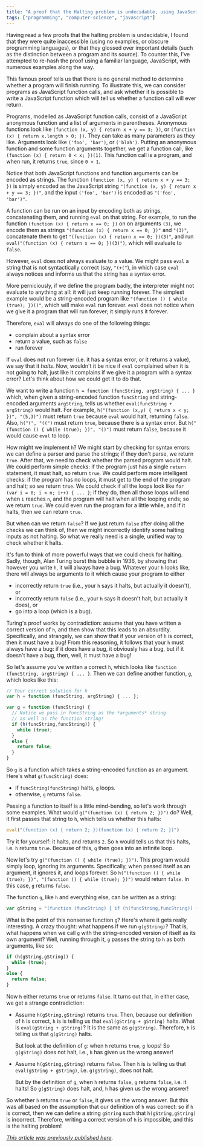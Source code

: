```yaml
---
title: "A proof that the Halting problem is undecidable, using JavaScript and examples"
tags: ["programming", "computer-science", "javascript"]
---
```


Having read a few proofs that the halting problem is undecidable,
I found that they were quite inaccessible 
(using no examples, or obscure programming languages),
or that they glossed over important details 
(such as the distinction between a program and its source).
To counter this, I've attempted to re-hash the proof 
using a familiar language, JavaScript,
with numerous examples along the way.

This famous proof tells us that there is no general method
to determine whether a program will finish running.
To illustrate this, 
we can consider programs as JavaScript function calls,
and ask whether it is possible to write a JavaScript function which will tell us
whether a function call will ever return.

Programs, modelled as JavaScript function calls,
consist of a JavaScript anonymous function and a list of arguments in parentheses.
Anonymous functions look like `(function (x, y) { return x + y == 3; })`,
or `(function (x) { return x.length > 0; })`.
They can take as many parameters as they like.
Arguments look like `('foo', 'bar')`, or `('blah')`.
Putting an anonymous function and some function arguments together,
we get a function call, like `(function (x) { return 0 < x; })(1)`.
This function call is a program, and when run, it returns `true`, since `0 < 1`.

Notice that both JavaScript functions and function arguments can be encoded as strings.
The function `(function (x, y) { return x + y == 3; })`
is simply encoded as the JavaScript string `"(function (x, y) { return x + y == 3; })"`,
and the input `('foo', 'bar')` is encoded as `"('foo', 'bar')"`.

A function can be run on an input 
by encoding both as strings, 
concatenating them, 
and running `eval` on that string.
For example, to run the function `(function (x) { return x == 0; })` on on arguments `(3)`,
we encode them as strings `"(function (x) { return x == 0; })"` and `"(3)"`,
concatenate them to get `"(function (x) { return x == 0; })(3)"`,
and run `eval("(function (x) { return x == 0; })(3)")`,
which will evaluate to `false`.

However, `eval` does not always evaluate to a value.
We might pass `eval` a string that is not syntactically correct (say, `"(+("`),
in which case `eval` always notices and informs us that the string has a syntax error.

More perniciously, if we define the program badly,
the interpreter might not evaluate to anything at all:
it will just keep running forever.
The simplest example would be 
a string-encoded program like `"(function () { while (true); })()"`,
which will make `eval` run forever.
`eval` does not notice when we give it a program that will run forever;
it simply runs it forever.

Therefore, `eval` will always do one of the following things:

* complain about a syntax error
* return a value, such as `false`
* run forever

If `eval` does not run forever 
(i.e. it has a syntax error, or it returns a value), 
we say that it *halts*.
Now, wouldn't it be nice if `eval` complained when it is not going to halt,
just like it complains if we give it a program with a syntax error?
Let's think about how we could get it to do that.

We want to write a function `h = function (funcString, argString) { ... }` which,
when given a string-encoded function `funcString` and string-encoded arguments `argString`,
tells us whether `eval(funcString + argString)` would halt.
For example, `h("(function (x,y) { return x < y; })", "(5,3)")` 
must return `true` 
because `eval` would halt, 
returning `false`.
Also, `h("(", "((")` must return `true`, 
because there is a syntax error.
But `h("(function () { while (true); })", "()")` must return `false`, 
because it would cause `eval` to loop.

How might we implement `h`?
We might start by checking for syntax errors:
we can define a parser and parse the strings;
if they don't parse, we return `true`.
After that, we need to check whether the parsed program would halt.
We could perform simple checks:
if the program just has a single `return` statement, it must halt, so return `true`.
We could perform more intelligent checks:
if the program has no loops, 
it must get to the end of the program and halt; 
so we return `true`.
We could check if all the loops look like `for (var i = 0; i < n; i++) { ... }`;
if they do, then all those loops will end when `i` reaches `n`,
and the program will halt when all the looping ends; so we return `true`.
We could even run the program for a little while, 
and if it halts, then we can return `true`.

But when can we return `false`?
If we just return `false` after doing all the checks we can think of,
then we might incorrectly identify some halting inputs as not halting.
So what we really need is a single, unified way to check whether it halts.

It's fun to think of more powerful ways that we could check for halting.
Sadly, though, Alan Turing burst this bubble in 1936,
by showing that however you write `h`, it will always have a bug.
Whatever your `h` looks like, there will always be arguments to it 
which cause your program to either 

* incorrectly return `true` (i.e., your `h` says it halts, but actually it doesn't), or 
* incorrectly return `false` (i.e., your `h` says it doesn't halt, but actually it does), or
* go into a loop (which is a bug).

Turing's proof works by contradiction:
assume that you have written a correct version of `h`,
and then show that this leads to an absurdity.
Specifically, and strangely, 
we can show that if your version of `h` is correct, 
then it must have a bug!
From this reasoning, 
it follows that your `h` must always have a bug:
if it does have a bug, it obviously has a bug,
but if it doesn't have a bug, then, well, it must have a bug!

So let's assume you've written a correct `h`, 
which looks like `function (funcString, argString) { ... }`.
Then we can define another function, `g`, which looks like this:

```js
// Your correct solution for h
var h = function (funcString, argString) { ... };

var g = function (funcString) {
  // Notice we pass in funcString as the *arguments* string 
  // as well as the function string!
  if (h(funcString,funcString)) {
    while (true);
  }
  else {
    return false;
  }
}
```

So `g` is a function which takes a string-encoded function as an argument.
Here's what `g(funcString)` does:

* if `funcString(funcString)` halts, `g` loops.
* otherwise, `g` returns `false`.

Passing a function to itself is a little mind-bending, 
so let's work through some examples.
What would `g("(function (x) { return 2; })")` do?
Well, it first passes that string to `h`, which tells us whether this halts:

```js
eval("(function (x) { return 2; })(function (x) { return 2; })")
```

Try it for yourself: 
it halts, and returns `2`. 
So `h` would tells us that this halts,
i.e. `h` returns `true`.
Because of this, `g` then goes into an infinite loop.

Now let's try `g("(function () { while (true); })")`.
This program would simply loop, ignoring its arguments.
Specifically, when passed itself as an argument, 
it ignores it, and loops forever.
So `h("(function () { while (true); })", "(function () { while (true); })")`
would return `false`.
In this case, `g` returns `false`.

The function `g`, like `h` and everything else, can be written as a string:

```js
var gString = "(function (funcString) { if (h(funcString,funcString)) { while (true); } else { return false; }})";
```

What is the point of this nonsense function `g`?
Here's where it gets really interesting.
A crazy thought: what happens if we run `g(gString)`?
That is, what happens when we call `g` with the string-encoded version of itself as its own argument?
Well, running through it, `g` passes the string to `h` as both arguments, like so:

```js
if (h(gString,gString)) {
  while (true);
}
else {
  return false;
}
```

Now `h` either returns `true` or returns `false`.
It turns out that, in either case, we get a strange contradiction:

* Assume `h(gString,gString)` returns `true`.
  Then, because our definition of `h` is correct,
  `h` is is telling us that `eval(gString + gString)` halts.
  What is `eval(gString + gString)`?
  It is the same as `g(gString)`.
  Therefore, `h` is telling us that `g(gString)` halts.

  But look at the definition of `g`:
  when `h` returns `true`, `g` loops!
  So `g(gString)` does not halt,
  i.e., `h` has given us the wrong answer!

* Assume `h(gString,gString)` returns `false`.
  Then `h` is is telling us that `eval(gString + gString)`, i.e. `g(gString)`, does not halt.

  But by the definition of `g`,
  when `h` returns `false`, `g` returns `false`, i.e. it halts!
  So `g(gString)` does halt,
  and, `h` has given us the wrong answer!

So whether `h` returns `true` or `false`, 
it gives us the wrong answer.
But this was all based on the assumption that our definition of `h` was correct:
so if `h` is correct, then 
we can define a string `gString` such that `h(gString,gString)` is incorrect.
Therefore, writing a correct version of `h` is impossible, and this is the halting problem!

_[This article was previously published here](https://www.reddit.com/r/programming/comments/1tm041/a_proof_that_the_halting_problem_is_undecidable/)._